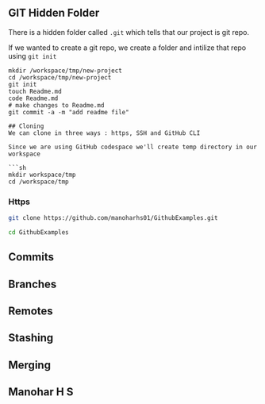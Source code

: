 ## GIT Hidden Folder

There is a hidden folder called `.git` which tells that our project is git repo.

If we wanted to create a git repo, we create a folder and intilize that repo using `git init`

```
mkdir /workspace/tmp/new-project
cd /workspace/tmp/new-project
git init
touch Readme.md
code Readme.md
# make changes to Readme.md
git commit -a -m "add readme file"

## Cloning
We can clone in three ways : https, SSH and GitHub CLI

Since we are using GitHub codespace we'll create temp directory in our workspace

```sh
mkdir workspace/tmp
cd /workspace/tmp
```

### Https

```sh
git clone https://github.com/manoharhs01/GithubExamples.git

cd GithubExamples
```
## Commits

## Branches

## Remotes

## Stashing


## Merging

## Manohar H S



